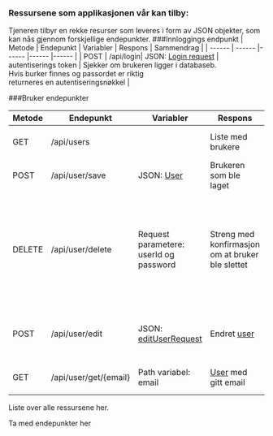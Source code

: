 ### Ressursene som applikasjonen vår kan tilby:
Tjeneren tilbyr en rekke resurser som leveres i form av JSON objekter, som kan nås gjennom forskjellige endepunkter.
###Innloggings endpunkt
| Metode | Endepunkt | Variabler | Respons | Sammendrag |
| ------ | ------ |------ |------ |------ |
| POST | /api/login| JSON: [Login request](https://gitlab.stud.idi.ntnu.no/idatt2106_2022_08/backend/-/blob/main/src/main/java/ntnu/idatt/boco/model/LoginRequest.java) | autentiserings token | Sjekker om brukeren ligger i databaseb. <br> Hvis burker finnes og passordet er riktig <br> returneres en autentiseringsnøkkel |

###Bruker endepunkter

| Metode | Endepunkt | Variabler | Respons | Sammendrag |
| ------ | ------ |------ |------ |------ |
| GET | /api/users | | Liste med brukere | Finner alle registrerte brukere|
| POST | /api/user/save | JSON: [User](https://gitlab.stud.idi.ntnu.no/idatt2106_2022_08/backend/-/blob/main/src/main/java/ntnu/idatt/boco/model/User.java) | Brukeren som ble laget | Legger til en ny bruker i databasen |
| DELETE | /api/user/delete | Request parametere: <br> userId og password | Streng med konfirmasjon <br> om at bruker ble slettet | Sletter en gitt bruker fra databasen. Sjekker at<br> passordet er riktig for å forhindre at en bruker<br> sletter en bruker den ikke eier. |
| POST | /api/user/edit | JSON: [editUserRequest](https://gitlab.stud.idi.ntnu.no/idatt2106_2022_08/backend/-/blob/main/src/main/java/ntnu/idatt/boco/model/EditUserRequest.java) | Endret [user](https://gitlab.stud.idi.ntnu.no/idatt2106_2022_08/backend/-/blob/main/src/main/java/ntnu/idatt/boco/model/User.java) | Endrer en bruker å returnerer den nye versjonen |
| GET | /api/user/get/{email} | Path variabel: email | [User](https://gitlab.stud.idi.ntnu.no/idatt2106_2022_08/backend/-/blob/main/src/main/java/ntnu/idatt/boco/model/User.java) med gitt email | Finner en bruker basert på email|



Liste over alle ressursene her.

Ta med endepunkter her